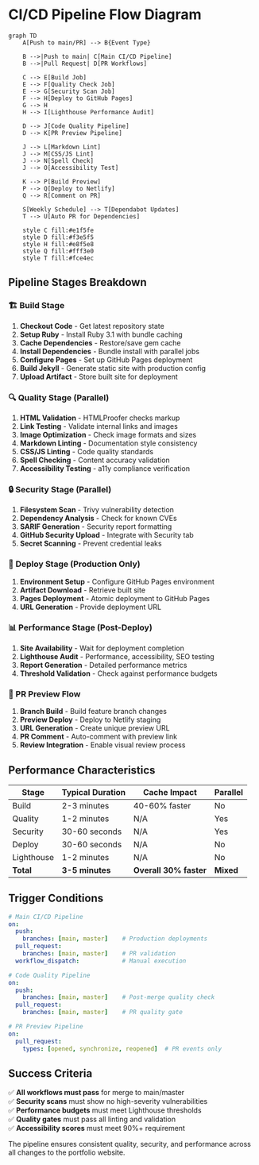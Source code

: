 # CI/CD Pipeline Flow Diagram

```mermaid
graph TD
    A[Push to main/PR] --> B{Event Type}
    
    B -->|Push to main| C[Main CI/CD Pipeline]
    B -->|Pull Request| D[PR Workflows]
    
    C --> E[Build Job]
    E --> F[Quality Check Job]
    E --> G[Security Scan Job]
    F --> H[Deploy to GitHub Pages]
    G --> H
    H --> I[Lighthouse Performance Audit]
    
    D --> J[Code Quality Pipeline]
    D --> K[PR Preview Pipeline]
    
    J --> L[Markdown Lint]
    J --> M[CSS/JS Lint]
    J --> N[Spell Check]
    J --> O[Accessibility Test]
    
    K --> P[Build Preview]
    P --> Q[Deploy to Netlify]
    Q --> R[Comment on PR]
    
    S[Weekly Schedule] --> T[Dependabot Updates]
    T --> U[Auto PR for Dependencies]
    
    style C fill:#e1f5fe
    style D fill:#f3e5f5
    style H fill:#e8f5e8
    style Q fill:#fff3e0
    style T fill:#fce4ec
```

## Pipeline Stages Breakdown

### 🏗️ Build Stage
1. **Checkout Code** - Get latest repository state
2. **Setup Ruby** - Install Ruby 3.1 with bundle caching
3. **Cache Dependencies** - Restore/save gem cache
4. **Install Dependencies** - Bundle install with parallel jobs
5. **Configure Pages** - Set up GitHub Pages deployment
6. **Build Jekyll** - Generate static site with production config
7. **Upload Artifact** - Store built site for deployment

### 🔍 Quality Stage (Parallel)
1. **HTML Validation** - HTMLProofer checks markup
2. **Link Testing** - Validate internal links and images
3. **Image Optimization** - Check image formats and sizes
4. **Markdown Linting** - Documentation style consistency
5. **CSS/JS Linting** - Code quality standards
6. **Spell Checking** - Content accuracy validation
7. **Accessibility Testing** - a11y compliance verification

### 🔒 Security Stage (Parallel)
1. **Filesystem Scan** - Trivy vulnerability detection
2. **Dependency Analysis** - Check for known CVEs
3. **SARIF Generation** - Security report formatting
4. **GitHub Security Upload** - Integrate with Security tab
5. **Secret Scanning** - Prevent credential leaks

### 🚀 Deploy Stage (Production Only)
1. **Environment Setup** - Configure GitHub Pages environment
2. **Artifact Download** - Retrieve built site
3. **Pages Deployment** - Atomic deployment to GitHub Pages
4. **URL Generation** - Provide deployment URL

### 📊 Performance Stage (Post-Deploy)
1. **Site Availability** - Wait for deployment completion
2. **Lighthouse Audit** - Performance, accessibility, SEO testing
3. **Report Generation** - Detailed performance metrics
4. **Threshold Validation** - Check against performance budgets

### 👀 PR Preview Flow
1. **Branch Build** - Build feature branch changes
2. **Preview Deploy** - Deploy to Netlify staging
3. **URL Generation** - Create unique preview URL
4. **PR Comment** - Auto-comment with preview link
5. **Review Integration** - Enable visual review process

## Performance Characteristics

| Stage | Typical Duration | Cache Impact | Parallel |
|-------|------------------|--------------|----------|
| Build | 2-3 minutes | 40-60% faster | No |
| Quality | 1-2 minutes | N/A | Yes |
| Security | 30-60 seconds | N/A | Yes |
| Deploy | 30-60 seconds | N/A | No |
| Lighthouse | 1-2 minutes | N/A | No |
| **Total** | **3-5 minutes** | **Overall 30% faster** | **Mixed** |

## Trigger Conditions

```yaml
# Main CI/CD Pipeline
on:
  push:
    branches: [main, master]    # Production deployments
  pull_request:
    branches: [main, master]    # PR validation
  workflow_dispatch:            # Manual execution

# Code Quality Pipeline  
on:
  push:
    branches: [main, master]    # Post-merge quality check
  pull_request:
    branches: [main, master]    # PR quality gate

# PR Preview Pipeline
on:
  pull_request:
    types: [opened, synchronize, reopened]  # PR events only
```

## Success Criteria

✅ **All workflows must pass** for merge to main/master  
✅ **Security scans** must show no high-severity vulnerabilities  
✅ **Performance budgets** must meet Lighthouse thresholds  
✅ **Quality gates** must pass all linting and validation  
✅ **Accessibility scores** must meet 90%+ requirement  

The pipeline ensures consistent quality, security, and performance across all changes to the portfolio website.